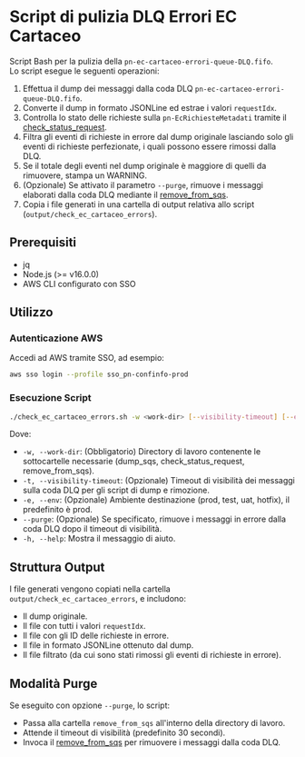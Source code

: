 # Script di pulizia DLQ Errori EC Cartaceo

Script Bash per la pulizia della `pn-ec-cartaceo-errori-queue-DLQ.fifo`.  
Lo script esegue le seguenti operazioni:

1. Effettua il dump dei messaggi dalla coda DLQ `pn-ec-cartaceo-errori-queue-DLQ.fifo`.
2. Converte il dump in formato JSONLine ed estrae i valori `requestIdx`.
3. Controlla lo stato delle richieste sulla `pn-EcRichiesteMetadati` tramite il [check_status_request](https://github.com/pagopa/pn-troubleshooting/tree/main/check_status_request).
4. Filtra gli eventi di richieste in errore dal dump originale lasciando solo gli eventi di richieste perfezionate, i quali possono essere rimossi dalla DLQ.
5. Se il totale degli eventi nel dump originale è maggiore di quelli da rimuovere, stampa un WARNING.
6. (Opzionale) Se attivato il parametro `--purge`, rimuove i messaggi elaborati dalla coda DLQ mediante il [remove_from_sqs](https://github.com/pagopa/pn-troubleshooting/tree/main/remove_from_sqs).
7. Copia i file generati in una cartella di output relativa allo script (`output/check_ec_cartaceo_errors`).

## Prerequisiti

- jq
- Node.js (>= v16.0.0)
- AWS CLI configurato con SSO

## Utilizzo

### Autenticazione AWS

Accedi ad AWS tramite SSO, ad esempio:

```bash
aws sso login --profile sso_pn-confinfo-prod
```

### Esecuzione Script

```bash
./check_ec_cartaceo_errors.sh -w <work-dir> [--visibility-timeout] [--env] [--purge]
```

Dove:

- `-w, --work-dir`: (Obbligatorio) Directory di lavoro contenente le sottocartelle necessarie (dump_sqs, check_status_request, remove_from_sqs).
- `-t, --visibility-timeout`: (Opzionale) Timeout di visibilità dei messaggi sulla coda DLQ per gli script di dump e rimozione.
- `-e, --env`: (Opzionale) Ambiente destinazione (prod, test, uat, hotfix), il predefinito è prod.
- `--purge`: (Opzionale) Se specificato, rimuove i messaggi in errore dalla coda DLQ dopo il timeout di visibilità.
- `-h, --help`: Mostra il messaggio di aiuto.

## Struttura Output

I file generati vengono copiati nella cartella `output/check_ec_cartaceo_errors`, e includono:

- Il dump originale.
- Il file con tutti i valori `requestIdx`.
- Il file con gli ID delle richieste in errore.
- Il file in formato JSONLine ottenuto dal dump.
- Il file filtrato (da cui sono stati rimossi gli eventi di richieste in errore).

## Modalità Purge

Se eseguito con opzione `--purge`, lo script:

- Passa alla cartella `remove_from_sqs` all'interno della directory di lavoro.
- Attende il timeout di visibilità (predefinito 30 secondi).
- Invoca il [remove_from_sqs](https://github.com/pagopa/pn-troubleshooting/tree/main/remove_from_sqs) per rimuovere i messaggi dalla coda DLQ.
